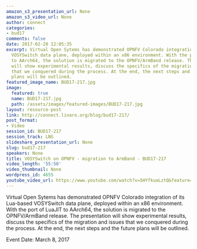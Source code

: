 ```yaml
---
amazon_s3_presentation_url: None
amazon_s3_video_url: None
author: connect
categories:
- bud17
comments: false
date: 2017-02-28 12:05:35
excerpt: Virtual Open Sytems has demonstrated OPNFV Colorado integration of its Lua-based
  VOSYSwitch data plane, deployed within an x86 environment. With the port of LuaJIT
  to AArch64, the solution is migrated to the OPNFV/ArmBand release. The presentation
  will show experimental results, discuss the specifics of the migration and issues
  that we conquered during the process. At the end, the next steps and the future
  plans will be outlined.
featured_image_name: BUD17-217.jpg
image:
  featured: true
  name: BUD17-217.jpg
  path: /assets/images/featured-images/BUD17-217.jpg
layout: resource-post
link: http://connect.linaro.org/blog/bud17-217/
post_format:
- Video
session_id: BUD17-217
session_track: LNG
slideshare_presentation_url: None
slug: bud17-217
speakers: None
title: VOSYSwitch on OPNFV - migration to ArmBand - BUD17-217
video_length: '55:50'
video_thumbnail: None
wordpress_id: 4655
youtube_video_url: https://www.youtube.com/watch?v=5HYfkuaLztQ&feature=youtu.be
---
```


Virtual Open Sytems has demonstrated OPNFV Colorado integration of its Lua-based VOSYSwitch data plane, deployed within an x86 environment. With the port of LuaJIT to AArch64, the solution is migrated to the OPNFV/ArmBand release. The presentation will show experimental results, discuss the specifics of the migration and issues that we conquered during the process. At the end, the next steps and the future plans will be outlined.

Event Date: March 8, 2017